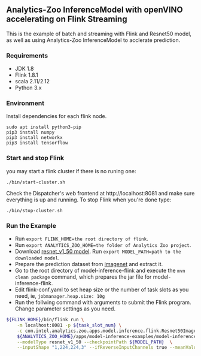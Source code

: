 ## Analytics-Zoo InferenceModel with openVINO accelerating on Flink Streaming
This is the example of batch and streaming with Flink and Resnet50 model, as well as using Analytics-Zoo InferenceModel to acclerate prediction.
### Requirements
* JDK 1.8
* Flink 1.8.1
* scala 2.11/2.12
* Python 3.x

### Environment
Install dependencies for each flink node.
```
sudo apt install python3-pip
pip3 install numpy
pip3 install networkx
pip3 install tensorflow
```
### Start and stop Flink
you may start a flink cluster if there is no runing one:
```
./bin/start-cluster.sh
```
Check the Dispatcher's web frontend at http://localhost:8081 and make sure everything is up and running.
To stop Flink when you're done type:
```
./bin/stop-cluster.sh
```

### Run the Example
* Run `export FLINK_HOME=the root directory of flink`.
* Run `export ANALYTICS_ZOO_HOME=the folder of Analytics Zoo project`.
* Download [resnet_v1_50 model](http://download.tensorflow.org/models/resnet_v1_50_2016_08_28.tar.gz). Run `export MODEL_PATH=path to the downloaded model`.
* Prepare the prediction dataset from [imagenet](http://www.image-net.org/) and extract it.
* Go to the root directory of model-inference-flink and execute the `mvn clean package` command, which prepares the jar file for model-inference-flink.
* Edit flink-conf.yaml to set heap size or the number of task slots as you need, ie,  `jobmanager.heap.size: 10g`
* Run the follwing command with arguments to submit the Flink program. Change parameter settings as you need.

```bash
${FLINK_HOME}/bin/flink run \
    -m localhost:8081 -p ${task_slot_num} \
    -c com.intel.analytics.zoo.apps.model.inference.flink.Resnet50ImageClassification.ImageClassificationStreaming  \
    ${ANALYTICS_ZOO_HOME}/apps/model-inference-examples/model-inference-flink/target/model-inference-flink-0.1.0-SNAPSHOT-jar-with-dependencies.jar  \
    --modelType resnet_v1_50 --checkpointPath ${MODEL_PATH}  \
    --inputShape "1,224,224,3" --ifReverseInputChannels true --meanValues "123.68,116.78,103.94" --scale 1
```

